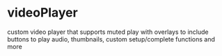 # videoPlayer
custom video player that supports muted play with overlays to include buttons to play audio, thumbnails, custom setup/complete functions and more
